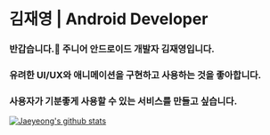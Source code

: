 # 김재영 | Android Developer

### 반갑습니다.👋 주니어 안드로이드 개발자 김재영입니다.

### 유려한 UI/UX와 애니메이션을 구현하고 사용하는 것을 좋아합니다.

### 사용자가 기분좋게 사용할 수 있는 서비스를 만들고 싶습니다.

[![Jaeyeong's github stats](https://github-readme-stats.vercel.app/api?username=jaeyeong951&count_private=true&show_icons=true&theme=dracula)](https://github.com/anuraghazra/github-readme-stats)
<!--
**jaeyeong951/jaeyeong951** is a ✨ _special_ ✨ repository because its `README.md` (this file) appears on your GitHub profile.

Here are some ideas to get you started:

- 🔭 I’m currently working on ...
- 🌱 I’m currently learning ...
- 👯 I’m looking to collaborate on ...
- 🤔 I’m looking for help with ...
- 💬 Ask me about ...
- 📫 How to reach me: ...
- 😄 Pronouns: ...
- ⚡ Fun fact: ...
-->
